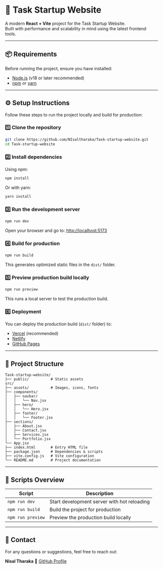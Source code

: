 
# 🚀 Task Startup Website

A modern **React + Vite** project for the Task Startup Website.  
Built with performance and scalability in mind using the latest frontend tools.

---

## 📦 Requirements

Before running the project, ensure you have installed:

- [Node.js](https://nodejs.org/) (v18 or later recommended)
- [npm](https://www.npmjs.com/) or [yarn](https://yarnpkg.com/)

---

## ⚙️ Setup Instructions

Follow these steps to run the project locally and build for production:

### 1️⃣ Clone the repository
```bash
git clone https://github.com/NIsaltharaka/Task-startup-website.git
cd Task-startup-website
````

### 2️⃣ Install dependencies

Using npm:

```bash
npm install
```

Or with yarn:

```bash
yarn install
```

### 3️⃣ Run the development server

```bash
npm run dev
```

Open your browser and go to:
[http://localhost:5173](http://localhost:5173)

### 4️⃣ Build for production

```bash
npm run build
```

This generates optimized static files in the `dist/` folder.

### 5️⃣ Preview production build locally

```bash
npm run preview
```

This runs a local server to test the production build.

### 6️⃣ Deployment

You can deploy the production build (`dist/` folder) to:

* [Vercel](https://vercel.com/) (recommended)
* [Netlify](https://www.netlify.com/)
* [GitHub Pages](https://pages.github.com/)

---

## 📂 Project Structure

```
Task-startup-website/
├── public/          # Static assets
src/
├── assets/          # Images, icons, fonts
├── components/
│   ├── navbar/
│   │   └── Nav.jsx
│   ├── hero/
│   │   └── Hero.jsx
│   ├── footer/
│   │   └── Footer.jsx
├── sections/
│   ├── About.jsx
│   ├── Contact.jsx
│   ├── Services.jsx
│   └── Portfolio.jsx
└── App.jsx
├── index.html       # Entry HTML file
├── package.json     # Dependencies & scripts
├── vite.config.js   # Vite configuration
└── README.md        # Project documentation
```

---

## 📖 Scripts Overview

| Script            | Description                                 |
| ----------------- | ------------------------------------------- |
| `npm run dev`     | Start development server with hot reloading |
| `npm run build`   | Build the project for production            |
| `npm run preview` | Preview the production build locally        |

---

## 📧 Contact

For any questions or suggestions, feel free to reach out:

**Nisal Tharaka**
🔗 [GitHub Profile](https://github.com/NIsaltharaka)

```
